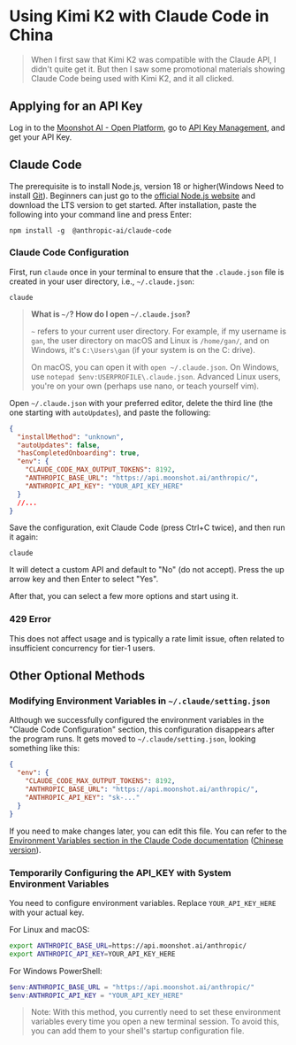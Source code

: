# Using Kimi K2 with Claude Code in China

> When I first saw that Kimi K2 was compatible with the Claude API, I didn't quite get it. But then I saw some promotional materials showing Claude Code being used with Kimi K2, and it all clicked.

## Applying for an API Key

Log in to the [Moonshot AI - Open Platform](https://platform.moonshot.ai/playground), go to [API Key Management](https://platform.moonshot.cn/console/api-keys), and get your API Key.

## Claude Code

The prerequisite is to install Node.js, version 18 or higher(Windows Need to install [Git](https://git-scm.com/downloads/win)). Beginners can just go to the [official Node.js website](https://nodejs.org/en) and download the LTS version to get started. After installation, paste the following into your command line and press Enter:

```shell
npm install -g  @anthropic-ai/claude-code
```

### Claude Code Configuration

First, run `claude` once in your terminal to ensure that the `.claude.json` file is created in your user directory, i.e., `~/.claude.json`:

```
claude
```

> **What is `~/`? How do I open `~/.claude.json`?**
>
> `~` refers to your current user directory. For example, if my username is `gan`, the user directory on macOS and Linux is `/home/gan/`, and on Windows, it's `C:\Users\gan` (if your system is on the C: drive).
>
> On macOS, you can open it with `open ~/.claude.json`. On Windows, use `notepad $env:USERPROFILE\.claude.json`. Advanced Linux users, you're on your own (perhaps use nano, or teach yourself vim).

Open `~/.claude.json` with your preferred editor, delete the third line (the one starting with `autoUpdates`), and paste the following:

```json
{
  "installMethod": "unknown",
  "autoUpdates": false,
  "hasCompletedOnboarding": true,
  "env": {
    "CLAUDE_CODE_MAX_OUTPUT_TOKENS": 8192,
    "ANTHROPIC_BASE_URL": "https://api.moonshot.ai/anthropic/",
    "ANTHROPIC_API_KEY": "YOUR_API_KEY_HERE"
  }
  //...
}
```

Save the configuration, exit Claude Code (press Ctrl+C twice), and then run it again:

```
claude
```

It will detect a custom API and default to "No" (do not accept). Press the up arrow key and then Enter to select "Yes".

After that, you can select a few more options and start using it.

### 429 Error

This does not affect usage and is typically a rate limit issue, often related to insufficient concurrency for tier-1 users.

## Other Optional Methods

### Modifying Environment Variables in `~/.claude/setting.json`

Although we successfully configured the environment variables in the "Claude Code Configuration" section, this configuration disappears after the program runs. It gets moved to `~/.claude/setting.json`, looking something like this:

```json
{
  "env": {
    "CLAUDE_CODE_MAX_OUTPUT_TOKENS": 8192,
    "ANTHROPIC_BASE_URL": "https://api.moonshot.ai/anthropic/",
    "ANTHROPIC_API_KEY": "sk-..."
  }
}
```

If you need to make changes later, you can edit this file. You can refer to the [Environment Variables section in the Claude Code documentation](https://docs.anthropic.com/en/docs/claude-code/settings#environment-variables) ([Chinese version](https://docs.anthropic.com/zh-CN/docs/claude-code/settings#环境变量)).

### Temporarily Configuring the API_KEY with System Environment Variables

You need to configure environment variables. Replace `YOUR_API_KEY_HERE` with your actual key.

For Linux and macOS:

```sh
export ANTHROPIC_BASE_URL=https://api.moonshot.ai/anthropic/
export ANTHROPIC_API_KEY=YOUR_API_KEY_HERE
```

For Windows PowerShell:

```powershell
$env:ANTHROPIC_BASE_URL = "https://api.moonshot.ai/anthropic/"
$env:ANTHROPIC_API_KEY = "YOUR_API_KEY_HERE"
```

> Note: With this method, you currently need to set these environment variables every time you open a new terminal session. To avoid this, you can add them to your shell's startup configuration file.